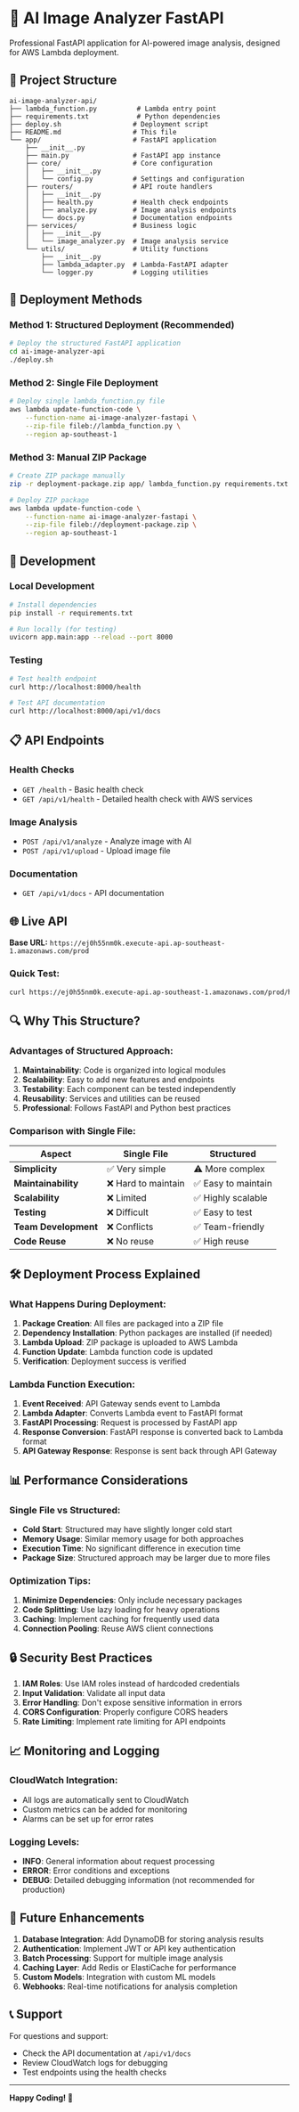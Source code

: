 # 🤖 AI Image Analyzer FastAPI

Professional FastAPI application for AI-powered image analysis, designed for AWS Lambda deployment.

## 📁 Project Structure

```
ai-image-analyzer-api/
├── lambda_function.py          # Lambda entry point
├── requirements.txt            # Python dependencies
├── deploy.sh                  # Deployment script
├── README.md                  # This file
└── app/                       # FastAPI application
    ├── __init__.py
    ├── main.py                # FastAPI app instance
    ├── core/                  # Core configuration
    │   ├── __init__.py
    │   └── config.py          # Settings and configuration
    ├── routers/               # API route handlers
    │   ├── __init__.py
    │   ├── health.py          # Health check endpoints
    │   ├── analyze.py         # Image analysis endpoints
    │   └── docs.py            # Documentation endpoints
    ├── services/              # Business logic
    │   ├── __init__.py
    │   └── image_analyzer.py  # Image analysis service
    └── utils/                 # Utility functions
        ├── __init__.py
        ├── lambda_adapter.py  # Lambda-FastAPI adapter
        └── logger.py          # Logging utilities
```

## 🚀 Deployment Methods

### Method 1: Structured Deployment (Recommended)

```bash
# Deploy the structured FastAPI application
cd ai-image-analyzer-api
./deploy.sh
```

### Method 2: Single File Deployment

```bash
# Deploy single lambda_function.py file
aws lambda update-function-code \
    --function-name ai-image-analyzer-fastapi \
    --zip-file fileb://lambda_function.py \
    --region ap-southeast-1
```

### Method 3: Manual ZIP Package

```bash
# Create ZIP package manually
zip -r deployment-package.zip app/ lambda_function.py requirements.txt

# Deploy ZIP package
aws lambda update-function-code \
    --function-name ai-image-analyzer-fastapi \
    --zip-file fileb://deployment-package.zip \
    --region ap-southeast-1
```

## 🔧 Development

### Local Development

```bash
# Install dependencies
pip install -r requirements.txt

# Run locally (for testing)
uvicorn app.main:app --reload --port 8000
```

### Testing

```bash
# Test health endpoint
curl http://localhost:8000/health

# Test API documentation
curl http://localhost:8000/api/v1/docs
```

## 📋 API Endpoints

### Health Checks
- `GET /health` - Basic health check
- `GET /api/v1/health` - Detailed health check with AWS services

### Image Analysis
- `POST /api/v1/analyze` - Analyze image with AI
- `POST /api/v1/upload` - Upload image file

### Documentation
- `GET /api/v1/docs` - API documentation

## 🌐 Live API

**Base URL:** `https://ej0h55nm0k.execute-api.ap-southeast-1.amazonaws.com/prod`

### Quick Test:
```bash
curl https://ej0h55nm0k.execute-api.ap-southeast-1.amazonaws.com/prod/health
```

## 🔍 Why This Structure?

### Advantages of Structured Approach:

1. **Maintainability**: Code is organized into logical modules
2. **Scalability**: Easy to add new features and endpoints
3. **Testability**: Each component can be tested independently
4. **Reusability**: Services and utilities can be reused
5. **Professional**: Follows FastAPI and Python best practices

### Comparison with Single File:

| Aspect | Single File | Structured |
|--------|-------------|------------|
| **Simplicity** | ✅ Very simple | ⚠️ More complex |
| **Maintainability** | ❌ Hard to maintain | ✅ Easy to maintain |
| **Scalability** | ❌ Limited | ✅ Highly scalable |
| **Testing** | ❌ Difficult | ✅ Easy to test |
| **Team Development** | ❌ Conflicts | ✅ Team-friendly |
| **Code Reuse** | ❌ No reuse | ✅ High reuse |

## 🛠️ Deployment Process Explained

### What Happens During Deployment:

1. **Package Creation**: All files are packaged into a ZIP file
2. **Dependency Installation**: Python packages are installed (if needed)
3. **Lambda Upload**: ZIP package is uploaded to AWS Lambda
4. **Function Update**: Lambda function code is updated
5. **Verification**: Deployment success is verified

### Lambda Function Execution:

1. **Event Received**: API Gateway sends event to Lambda
2. **Lambda Adapter**: Converts Lambda event to FastAPI format
3. **FastAPI Processing**: Request is processed by FastAPI app
4. **Response Conversion**: FastAPI response is converted back to Lambda format
5. **API Gateway Response**: Response is sent back through API Gateway

## 📊 Performance Considerations

### Single File vs Structured:

- **Cold Start**: Structured may have slightly longer cold start
- **Memory Usage**: Similar memory usage for both approaches
- **Execution Time**: No significant difference in execution time
- **Package Size**: Structured approach may be larger due to more files

### Optimization Tips:

1. **Minimize Dependencies**: Only include necessary packages
2. **Code Splitting**: Use lazy loading for heavy operations
3. **Caching**: Implement caching for frequently used data
4. **Connection Pooling**: Reuse AWS client connections

## 🔒 Security Best Practices

1. **IAM Roles**: Use IAM roles instead of hardcoded credentials
2. **Input Validation**: Validate all input data
3. **Error Handling**: Don't expose sensitive information in errors
4. **CORS Configuration**: Properly configure CORS headers
5. **Rate Limiting**: Implement rate limiting for API endpoints

## 📈 Monitoring and Logging

### CloudWatch Integration:
- All logs are automatically sent to CloudWatch
- Custom metrics can be added for monitoring
- Alarms can be set up for error rates

### Logging Levels:
- **INFO**: General information about request processing
- **ERROR**: Error conditions and exceptions
- **DEBUG**: Detailed debugging information (not recommended for production)

## 🚀 Future Enhancements

1. **Database Integration**: Add DynamoDB for storing analysis results
2. **Authentication**: Implement JWT or API key authentication
3. **Batch Processing**: Support for multiple image analysis
4. **Caching Layer**: Add Redis or ElastiCache for performance
5. **Custom Models**: Integration with custom ML models
6. **Webhooks**: Real-time notifications for analysis completion

## 📞 Support

For questions and support:
- Check the API documentation at `/api/v1/docs`
- Review CloudWatch logs for debugging
- Test endpoints using the health checks

---

**Happy Coding! 🎉**

